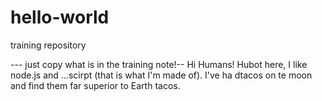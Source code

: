 # hello-world
training repository

--- just copy what is in the training note!--
Hi Humans!
Hubot here, I like node.js and ...scirpt (that is what I'm made of). 
I've ha dtacos on te moon and find them far superior to Earth tacos.
